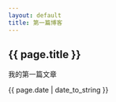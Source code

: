 ```yaml
---
layout: default
title: 第一篇博客
---
```

<h2>{{ page.title }}</h2>
<p>我的第一篇文章</p>
<p>{{ page.date | date_to_string }}</p>
